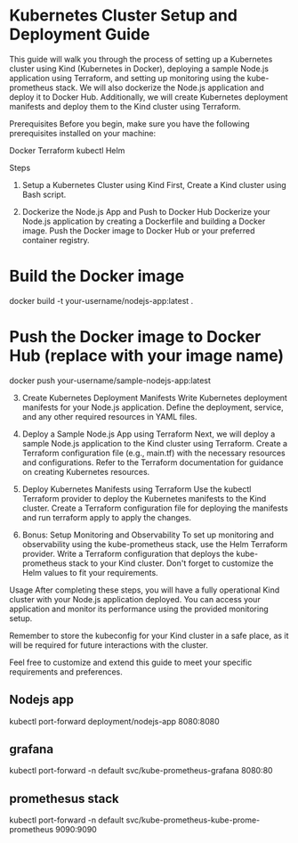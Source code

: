 #                                                             Kubernetes Cluster Setup and Deployment Guide

This guide will walk you through the process of setting up a Kubernetes cluster using Kind (Kubernetes in Docker), deploying a sample Node.js application using Terraform, and setting up monitoring using the kube-prometheus stack. We will also dockerize the Node.js application and deploy it to Docker Hub. Additionally, we will create Kubernetes deployment manifests and deploy them to the Kind cluster using Terraform.

Prerequisites
Before you begin, make sure you have the following prerequisites installed on your machine:

Docker
Terraform
kubectl
Helm 

Steps
1. Setup a Kubernetes Cluster using Kind
First, Create a Kind cluster using Bash script.

2. Dockerize the Node.js App and Push to Docker Hub
Dockerize your Node.js application by creating a Dockerfile and building a Docker image. Push the Docker image to Docker Hub or your preferred container registry.

# Build the Docker image
docker build -t your-username/nodejs-app:latest .

# Push the Docker image to Docker Hub (replace with your image name)
docker push your-username/sample-nodejs-app:latest

3. Create Kubernetes Deployment Manifests
Write Kubernetes deployment manifests for your Node.js application. Define the deployment, service, and any other required resources in YAML files.

4. Deploy a Sample Node.js App using Terraform
Next, we will deploy a sample Node.js application to the Kind cluster using Terraform. Create a Terraform configuration file (e.g., main.tf) with the necessary resources and configurations. Refer to the Terraform documentation for guidance on creating Kubernetes resources.

5. Deploy Kubernetes Manifests using Terraform
Use the kubectl Terraform provider to deploy the Kubernetes manifests to the Kind cluster. Create a Terraform configuration file for deploying the manifests and run terraform apply to apply the changes.

6. Bonus: Setup Monitoring and Observability
To set up monitoring and observability using the kube-prometheus stack, use the Helm Terraform provider. Write a Terraform configuration that deploys the kube-prometheus stack to your Kind cluster. Don't forget to customize the Helm values to fit your requirements.

Usage
After completing these steps, you will have a fully operational Kind cluster with your Node.js application deployed. You can access your application and monitor its performance using the provided monitoring setup.

Remember to store the kubeconfig for your Kind cluster in a safe place, as it will be required for future interactions with the cluster.

Feel free to customize and extend this guide to meet your specific requirements and preferences.

##  Nodejs app 
kubectl port-forward deployment/nodejs-app 8080:8080

## grafana
kubectl port-forward -n default svc/kube-prometheus-grafana 8080:80

## promethesus stack
kubectl port-forward -n default svc/kube-prometheus-kube-prome-prometheus 9090:9090